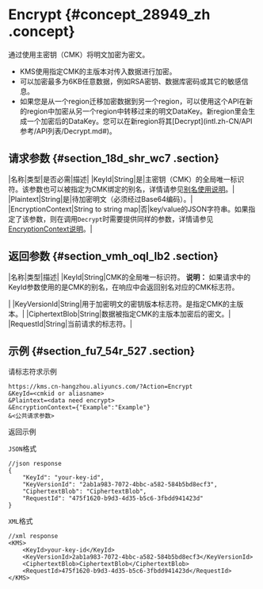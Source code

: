 # Encrypt {#concept_28949_zh .concept}

通过使用主密钥（CMK）将明文加密为密文。

-   KMS使用指定CMK的主版本对传入数据进行加密。
-   可以加密最多为6KB任意数据，例如RSA密钥、数据库密码或其它的敏感信息。
-   如果您是从一个region迁移加密数据到另一个region，可以使用这个API在新的region中加密从另一个region中转移过来的明文DataKey。新region里会生成一个加密后的DataKey。您可以在新region将其[Decrypt](intl.zh-CN/API 参考/API列表/Decrypt.md#)。

## 请求参数 {#section_18d_shr_wc7 .section}

|名称|类型|是否必需|描述|
|KeyId|String|是|主密钥（CMK）的全局唯一标识符。该参数也可以被指定为CMK绑定的别名，详情请参见[别名使用说明](../../../../intl.zh-CN/用户指南/别名使用说明.md#)。|
|Plaintext|String|是|待加密明文（必须经过Base64编码）。|
|EncryptionContext|String to string map|否|key/value的JSON字符串。如果指定了该参数，则在调用`Decrypt`时需要提供同样的参数，详情请参见[EncryptionContext说明](../../../../intl.zh-CN/用户指南/EncryptionContext说明.md#)。|

## 返回参数 {#section_vmh_oql_lb2 .section}

|名称|类型|描述|
|KeyId|String|CMK的全局唯一标识符。 **说明：** 如果请求中的KeyId参数使用的是CMK的别名，在响应中会返回别名对应的CMK标志符。

 |
|KeyVersionId|String|用于加密明文的密钥版本标志符。是指定CMK的主版本。|
|CiphertextBlob|String|数据被指定CMK的主版本加密后的密文。|
|RequestId|String|当前请求的标志符。|

## 示例 {#section_fu7_54r_527 .section}

请标志符求示例

``` {#codeblock_qyd_j81_mbe}
https://kms.cn-hangzhou.aliyuncs.com/?Action=Encrypt
&KeyId=<cmkid or aliasname>
&Plaintext=<data need encrypt>
&EncryptionContext={"Example":"Example"}
&<公共请求参数>
```

返回示例

`JSON`格式

``` {#codeblock_vmc_k9o_4j3}
//json response
{
    "KeyId": "your-key-id",
    "KeyVersionId": "2ab1a983-7072-4bbc-a582-584b5bd8ecf3",
    "CiphertextBlob": "CiphertextBlob",
    "RequestId": "475f1620-b9d3-4d35-b5c6-3fbdd941423d"
}     
```

`XML`格式

``` {#codeblock_859_7uo_id7}
//xml response
<KMS>
    <KeyId>your-key-id</KeyId>
    <KeyVersionId>2ab1a983-7072-4bbc-a582-584b5bd8ecf3</KeyVersionId>
    <CiphertextBlob>CiphertextBlob</CiphertextBlob>
    <RequestId>475f1620-b9d3-4d35-b5c6-3fbdd941423d</RequestId>
</KMS>   
```

